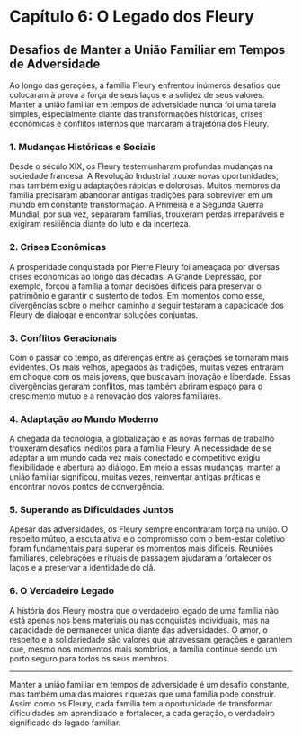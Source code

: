 
# Capítulo 6: O Legado dos Fleury

## Desafios de Manter a União Familiar em Tempos de Adversidade

Ao longo das gerações, a família Fleury enfrentou inúmeros desafios que colocaram à prova a força de seus laços e a solidez de seus valores. Manter a união familiar em tempos de adversidade nunca foi uma tarefa simples, especialmente diante das transformações históricas, crises econômicas e conflitos internos que marcaram a trajetória dos Fleury.

### 1. Mudanças Históricas e Sociais

Desde o século XIX, os Fleury testemunharam profundas mudanças na sociedade francesa. A Revolução Industrial trouxe novas oportunidades, mas também exigiu adaptações rápidas e dolorosas. Muitos membros da família precisaram abandonar antigas tradições para sobreviver em um mundo em constante transformação. A Primeira e a Segunda Guerra Mundial, por sua vez, separaram famílias, trouxeram perdas irreparáveis e exigiram resiliência diante do luto e da incerteza.

### 2. Crises Econômicas

A prosperidade conquistada por Pierre Fleury foi ameaçada por diversas crises econômicas ao longo das décadas. A Grande Depressão, por exemplo, forçou a família a tomar decisões difíceis para preservar o patrimônio e garantir o sustento de todos. Em momentos como esse, divergências sobre o melhor caminho a seguir testaram a capacidade dos Fleury de dialogar e encontrar soluções conjuntas.

### 3. Conflitos Geracionais

Com o passar do tempo, as diferenças entre as gerações se tornaram mais evidentes. Os mais velhos, apegados às tradições, muitas vezes entraram em choque com os mais jovens, que buscavam inovação e liberdade. Essas divergências geraram conflitos, mas também abriram espaço para o crescimento mútuo e a renovação dos valores familiares.

### 4. Adaptação ao Mundo Moderno

A chegada da tecnologia, a globalização e as novas formas de trabalho trouxeram desafios inéditos para a família Fleury. A necessidade de se adaptar a um mundo cada vez mais conectado e competitivo exigiu flexibilidade e abertura ao diálogo. Em meio a essas mudanças, manter a união familiar significou, muitas vezes, reinventar antigas práticas e encontrar novos pontos de convergência.

### 5. Superando as Dificuldades Juntos

Apesar das adversidades, os Fleury sempre encontraram força na união. O respeito mútuo, a escuta ativa e o compromisso com o bem-estar coletivo foram fundamentais para superar os momentos mais difíceis. Reuniões familiares, celebrações e rituais de passagem ajudaram a fortalecer os laços e a preservar a identidade do clã.

### 6. O Verdadeiro Legado

A história dos Fleury mostra que o verdadeiro legado de uma família não está apenas nos bens materiais ou nas conquistas individuais, mas na capacidade de permanecer unida diante das adversidades. O amor, o respeito e a solidariedade são valores que atravessam gerações e garantem que, mesmo nos momentos mais sombrios, a família continue sendo um porto seguro para todos os seus membros.

---

Manter a união familiar em tempos de adversidade é um desafio constante, mas também uma das maiores riquezas que uma família pode construir. Assim como os Fleury, cada família tem a oportunidade de transformar dificuldades em aprendizado e fortalecer, a cada geração, o verdadeiro significado do legado familiar.
```
